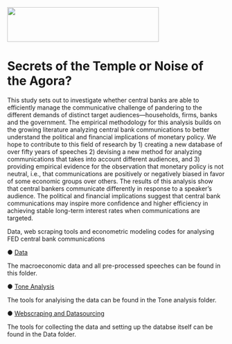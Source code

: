 <img src="https://i.ibb.co/gtYf4Dg/1920px-Logo-Universite-Paris-Nanterre.png" width="350" height="80">

# Secrets of the Temple or Noise of the Agora? 

This study sets out to investigate whether central banks are able to efficiently manage the communicative challenge of pandering to the different demands of distinct target audiences—households,  firms, banks and the government. The empirical methodology for this analysis builds on the growing literature analyzing central bank communications to better understand the political and financial implications of monetary policy. We hope to contribute to this field of research by 1) creating a new database of over fifty years of speeches 2) devising a new method for analyzing communications that takes into account different audiences, and 3) providing empirical evidence for the observation that monetary policy is not neutral, i.e., that communications are positively or negatively biased in favor of some economic groups over others. The results of this analysis show that central bankers communicate differently in response to a speaker’s audience. The political and financial implications suggest that central bank communications may inspire more confidence and higher efficiency in achieving stable long-term interest rates when communications are targeted.

Data, web scraping tools and econometric modeling codes for analysing FED central bank communications

● [Data](https://github.com/Moritz-Pfeifer/FED-Communications-Project/Data) 

The macroeconomic data and all pre-processed speeches can be found in this folder.

● [Tone Analysis](https://github.com/Moritz-Pfeifer/FED-Communications-Project/tree/main/Data_analysis)

The tools for analyising the data can be found in the Tone analysis folder. 

● [Webscraping and Datasourcing](https://github.com/Moritz-Pfeifer/FED-Communications-Project/tree/main/Data_mining)

The tools for collecting the data and setting up the databse itself can be found in the Data folder.
